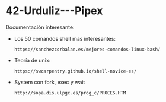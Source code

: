 # 42-Urduliz---Pipex

Documentación interesante:

* Los 50 comandos shell mas interesantes:

      https://sanchezcorbalan.es/mejores-comandos-linux-bash/
      
* Teoría de unix:

      https://swcarpentry.github.io/shell-novice-es/
      
* System con fork, exec y wait
      
      http://sopa.dis.ulpgc.es/prog_c/PROCES.HTM
